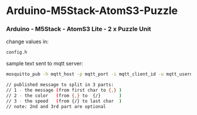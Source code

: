 # Arduino-M5Stack-AtomS3-Puzzle

### Arduino - M5Stack - AtomS3 Lite - 2 x Puzzle Unit

change values in: 
```sh
config.h
```
sample text sent to mqtt server:
```sh
mosquitto_pub -h mqtt_host -p mqtt_port -i mqtt_client_id -u mqtt_username -P mqtt_password -t mqtt_subscribe_topic -m "Scrolling text on M5Stack AtomS3 lite with puzzle unit,#AA7733/10"
```
```sh
// published message to split in 3 parts:
// 1 - the message (from first char to {,} )
// 2 - the color   (from {,} to  {/}       )
// 3 - the speed   (from {/} to last char  )
// note: 2nd and 3rd part are optional
```
